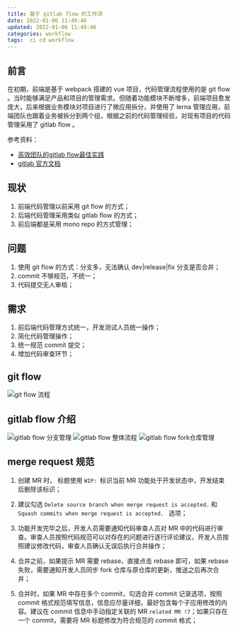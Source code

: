 ```yaml
---
title: 基于 gitlab flow 的工作流
date: 2022-01-06 11:49:46
updated: 2022-01-06 11:49:46
categories: workflow
tags:  ci cd workflow
---
```


## 前言

在初期，前端是基于 webpack 搭建的 vue 项目，代码管理流程使用的是 git flow 。当时能够满足产品和项目的管理需求。但随着功能模块不断增多，前端项目愈发庞大，后来根据业务模块对项目进行了微应用拆分，并使用了 lerna 管理应用，前端团队也跟着业务被拆分到两个组，根据之前的代码管理经验，对现有项目的代码管理采用了 gitlab flow 。

参考资料：
- [高效团队的gitlab flow最佳实践](https://cloud.tencent.com/developer/article/1784988)
- [gitlab 官方文档](https://docs.gitlab.com/ee/topics/gitlab_flow.html)


## 现状

1. 前端代码管理以前采用 git flow 的方式；
2. 后端代码管理采用类似 gitlab flow 的方式；
3. 前后端都是采用 mono repo 的方式管理；

## 问题

1. 使用 git flow 的方式：分支多，无法确认 dev|release|fix 分支是否合并；
2. commit 不够规范，不统一；
3. 代码提交无人审核；


## 需求

1. 前后端代码管理方式统一，开发测试人员统一操作；
2. 简化代码管理操作；
3. 统一规范 commit 提交；
3. 增加代码审查环节；

## git flow

![git flow 流程](/images/git-flow.png)

## gitlab flow 介绍

![gitlab flow 分支管理](/images/gitlab-flow2.jpg)
![gitlab flow 整体流程](/images/gitlab-flow1.jpg)
![gitlab flow fork仓库管理](/images/gitlab-flow3.jpg)


## merge request 规范

1. 创建 MR 时， 标题使用 `WIP: `标识当前 MR 功能处于开发状态中，开发结束后删除该标识；

2. 建议勾选 `Delete source branch when merge request is accepted.` 和 `Squash commits when merge request is accepted. ` 选项；

3. 功能开发完毕之后，开发人员需要通知代码审查人员对 MR 中的代码进行审查。审查人员按照代码规范可以对存在的问题进行逐行评论建议，开发人员按照建议修改代码，审查人员确认无误后执行合并操作；

4. 合并之前，如果提示 MR 需要 rebase，直接点击 rebase 即可，如果 rebase 失败，需要通知开发人员同步 fork 仓库与原仓库的更新，推送之后再次合并；

5. 合并时，如果 MR 中存在多个 commit，勾选合并 commit 记录选项，按照 commit 格式规范填写信息，信息应尽量详细，最好包含每个子应用修改的内容。建议在 commit 信息中手动指定关联的 MR `related MR !7`；如果只存在一个 commit，需要将 MR 标题修改为符合规范的 commit 格式；

